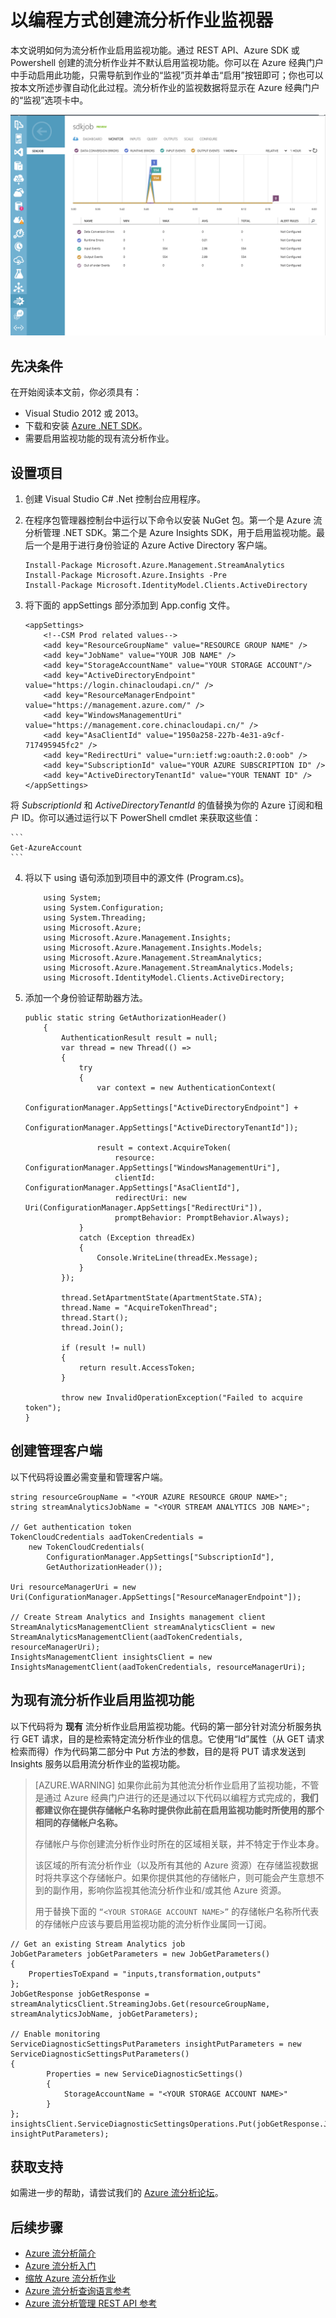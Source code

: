 <properties 
	pageTitle="以编程方式监视流分析的作业 | Azure" 
	description="了解如何以编程方式监视通过 REST API、Azure SDK 或 Powershell 创建的流分析作业。"
	keywords=".net 监视器, 作业监视器, 监视应用"
	services="stream-analytics" 
	documentationCenter="" 
	authors="jeffstokes72" 
	manager="paulettm" 
	editor="cgronlun"/>

<tags 
	ms.service="stream-analytics" 
	ms.date="05/03/2016" 
	wacn.date="06/20/2016"/>


# 以编程方式创建流分析作业监视器
 本文说明如何为流分析作业启用监视功能。通过 REST API、Azure SDK 或 Powershell 创建的流分析作业并不默认启用监视功能。你可以在 Azure 经典门户中手动启用此功能，只需导航到作业的“监视”页并单击“启用”按钮即可；你也可以按本文所述步骤自动化此过程。流分析作业的监视数据将显示在 Azure 经典门户的“监视”选项卡中。

![作业监视器作业选项卡](./media/stream-analytics-monitor-jobs/stream-analytics-monitor-jobs-tab.png)

## 先决条件
在开始阅读本文前，你必须具有：

- Visual Studio 2012 或 2013。
- 下载和安装 [Azure .NET SDK](/downloads/)。
- 需要启用监视功能的现有流分析作业。

## 设置项目

1.	创建 Visual Studio C# .Net 控制台应用程序。
2.	在程序包管理器控制台中运行以下命令以安装 NuGet 包。第一个是 Azure 流分析管理 .NET SDK。第二个是 Azure Insights SDK，用于启用监视功能。最后一个是用于进行身份验证的 Azure Active Directory 客户端。

    ```
    Install-Package Microsoft.Azure.Management.StreamAnalytics
    Install-Package Microsoft.Azure.Insights -Pre
    Install-Package Microsoft.IdentityModel.Clients.ActiveDirectory
    ```

3.	将下面的 appSettings 部分添加到 App.config 文件。

    ```
    <appSettings>
    	<!--CSM Prod related values-->
    	<add key="ResourceGroupName" value="RESOURCE GROUP NAME" />
    	<add key="JobName" value="YOUR JOB NAME" />
    	<add key="StorageAccountName" value="YOUR STORAGE ACCOUNT"/>
    	<add key="ActiveDirectoryEndpoint" value="https://login.chinacloudapi.cn/" />
    	<add key="ResourceManagerEndpoint" value="https://management.azure.com/" />
    	<add key="WindowsManagementUri" value="https://management.core.chinacloudapi.cn/" />
    	<add key="AsaClientId" value="1950a258-227b-4e31-a9cf-717495945fc2" />
    	<add key="RedirectUri" value="urn:ietf:wg:oauth:2.0:oob" />
    	<add key="SubscriptionId" value="YOUR AZURE SUBSCRIPTION ID" />
    	<add key="ActiveDirectoryTenantId" value="YOUR TENANT ID" />
    </appSettings>
	```
将 *SubscriptionId* 和 *ActiveDirectoryTenantId* 的值替换为你的 Azure 订阅和租户 ID。你可以通过运行以下 PowerShell cmdlet 来获取这些值：

    ```
    Get-AzureAccount
    ```
4.	将以下 using 语句添加到项目中的源文件 (Program.cs)。 

    ```
        using System;
        using System.Configuration;
        using System.Threading;
        using Microsoft.Azure;
        using Microsoft.Azure.Management.Insights;
        using Microsoft.Azure.Management.Insights.Models;
        using Microsoft.Azure.Management.StreamAnalytics;
        using Microsoft.Azure.Management.StreamAnalytics.Models;
        using Microsoft.IdentityModel.Clients.ActiveDirectory;
    ```
5.	添加一个身份验证帮助器方法。

        public static string GetAuthorizationHeader()
        	{
        		AuthenticationResult result = null;
        		var thread = new Thread(() =>
        		{
        			try
        			{
            			var context = new AuthenticationContext(
                			ConfigurationManager.AppSettings["ActiveDirectoryEndpoint"] +
                			ConfigurationManager.AppSettings["ActiveDirectoryTenantId"]);

            			result = context.AcquireToken(
                			resource: ConfigurationManager.AppSettings["WindowsManagementUri"],
                			clientId: ConfigurationManager.AppSettings["AsaClientId"],
                			redirectUri: new Uri(ConfigurationManager.AppSettings["RedirectUri"]),
                			promptBehavior: PromptBehavior.Always);
        			}
        			catch (Exception threadEx)
        			{
            			Console.WriteLine(threadEx.Message);
        			}
    			});

    			thread.SetApartmentState(ApartmentState.STA);
    			thread.Name = "AcquireTokenThread";
    			thread.Start();
    			thread.Join();

    			if (result != null)
    			{
        			return result.AccessToken;
    			}

    			throw new InvalidOperationException("Failed to acquire token");
        }

## 创建管理客户端
以下代码将设置必需变量和管理客户端。

    string resourceGroupName = "<YOUR AZURE RESOURCE GROUP NAME>";
    string streamAnalyticsJobName = "<YOUR STREAM ANALYTICS JOB NAME>";

    // Get authentication token
    TokenCloudCredentials aadTokenCredentials =
    	new TokenCloudCredentials(
    		ConfigurationManager.AppSettings["SubscriptionId"],
    		GetAuthorizationHeader());

    Uri resourceManagerUri = new
    Uri(ConfigurationManager.AppSettings["ResourceManagerEndpoint"]);

    // Create Stream Analytics and Insights management client
    StreamAnalyticsManagementClient streamAnalyticsClient = new
    StreamAnalyticsManagementClient(aadTokenCredentials, resourceManagerUri);
    InsightsManagementClient insightsClient = new
    InsightsManagementClient(aadTokenCredentials, resourceManagerUri);

## 为现有流分析作业启用监视功能

以下代码将为 **现有** 流分析作业启用监视功能。代码的第一部分针对流分析服务执行 GET 请求，目的是检索特定流分析作业的信息。它使用“Id”属性（从 GET 请求检索而得）作为代码第二部分中 Put 方法的参数，目的是将 PUT 请求发送到 Insights 服务以启用流分析作业的监视功能。

> [AZURE.WARNING]
> 如果你此前为其他流分析作业启用了监视功能，不管是通过 Azure 经典门户进行的还是通过以下代码以编程方式完成的，**我们都建议你在提供存储帐户名称时提供你此前在启用监视功能时所使用的那个相同的存储帐户名称。**
> 
> 存储帐户与你创建流分析作业时所在的区域相关联，并不特定于作业本身。
> 
> 该区域的所有流分析作业（以及所有其他的 Azure 资源）在存储监视数据时将共享这个存储帐户。如果你提供其他的存储帐户，则可能会产生意想不到的副作用，影响你监视其他流分析作业和/或其他 Azure 资源。
> 
> 用于替换下面的 ```“<YOUR STORAGE ACCOUNT NAME>”``` 的存储帐户名称所代表的存储帐户应该与要启用监视功能的流分析作业属同一订阅。

    // Get an existing Stream Analytics job
    JobGetParameters jobGetParameters = new JobGetParameters()
    {
    	PropertiesToExpand = "inputs,transformation,outputs"
    };
    JobGetResponse jobGetResponse = streamAnalyticsClient.StreamingJobs.Get(resourceGroupName, streamAnalyticsJobName, jobGetParameters);

    // Enable monitoring
    ServiceDiagnosticSettingsPutParameters insightPutParameters = new ServiceDiagnosticSettingsPutParameters()
    {
    		Properties = new ServiceDiagnosticSettings()
    		{
        		StorageAccountName = "<YOUR STORAGE ACCOUNT NAME>"
    		}
    };
    insightsClient.ServiceDiagnosticSettingsOperations.Put(jobGetResponse.Job.Id, insightPutParameters);



## 获取支持
如需进一步的帮助，请尝试我们的 [Azure 流分析论坛](https://social.msdn.microsoft.com/Forums/zh-CN/home?forum=AzureStreamAnalytics)。


## 后续步骤

- [Azure 流分析简介](/documentation/articles/stream-analytics-introduction)
- [Azure 流分析入门](/documentation/articles/stream-analytics-get-started)
- [缩放 Azure 流分析作业](/documentation/articles/stream-analytics-scale-jobs)
- [Azure 流分析查询语言参考](https://msdn.microsoft.com/zh-cn/library/azure/dn834998.aspx)
- [Azure 流分析管理 REST API 参考](https://msdn.microsoft.com/zh-cn/library/azure/dn835031.aspx)
 

<!---HONumber=Mooncake_0307_2016-->